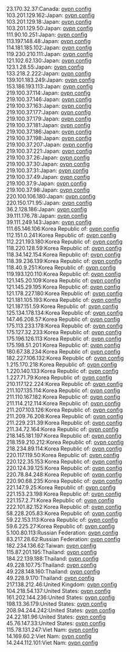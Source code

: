 23.170.32.37:Canada: [ovpn config](vpn/23_170_32_37.ovpn)  
103.201.129.162:Japan: [ovpn config](vpn/103_201_129_162.ovpn)  
103.201.129.18:Japan: [ovpn config](vpn/103_201_129_18.ovpn)  
103.201.129.50:Japan: [ovpn config](vpn/103_201_129_50.ovpn)  
111.90.10.251:Japan: [ovpn config](vpn/111_90_10_251.ovpn)  
113.197.148.48:Japan: [ovpn config](vpn/113_197_148_48.ovpn)  
114.181.185.102:Japan: [ovpn config](vpn/114_181_185_102.ovpn)  
119.230.210.111:Japan: [ovpn config](vpn/119_230_210_111.ovpn)  
121.102.62.130:Japan: [ovpn config](vpn/121_102_62_130.ovpn)  
123.1.28.55:Japan: [ovpn config](vpn/123_1_28_55.ovpn)  
133.218.2.222:Japan: [ovpn config](vpn/133_218_2_222.ovpn)  
139.101.183.249:Japan: [ovpn config](vpn/139_101_183_249.ovpn)  
153.186.193.113:Japan: [ovpn config](vpn/153_186_193_113.ovpn)  
219.100.37.114:Japan: [ovpn config](vpn/219_100_37_114.ovpn)  
219.100.37.146:Japan: [ovpn config](vpn/219_100_37_146.ovpn)  
219.100.37.163:Japan: [ovpn config](vpn/219_100_37_163.ovpn)  
219.100.37.177:Japan: [ovpn config](vpn/219_100_37_177.ovpn)  
219.100.37.179:Japan: [ovpn config](vpn/219_100_37_179.ovpn)  
219.100.37.181:Japan: [ovpn config](vpn/219_100_37_181.ovpn)  
219.100.37.186:Japan: [ovpn config](vpn/219_100_37_186.ovpn)  
219.100.37.198:Japan: [ovpn config](vpn/219_100_37_198.ovpn)  
219.100.37.207:Japan: [ovpn config](vpn/219_100_37_207.ovpn)  
219.100.37.221:Japan: [ovpn config](vpn/219_100_37_221.ovpn)  
219.100.37.26:Japan: [ovpn config](vpn/219_100_37_26.ovpn)  
219.100.37.30:Japan: [ovpn config](vpn/219_100_37_30.ovpn)  
219.100.37.31:Japan: [ovpn config](vpn/219_100_37_31.ovpn)  
219.100.37.49:Japan: [ovpn config](vpn/219_100_37_49.ovpn)  
219.100.37.9:Japan: [ovpn config](vpn/219_100_37_9.ovpn)  
219.100.37.98:Japan: [ovpn config](vpn/219_100_37_98.ovpn)  
220.100.106.180:Japan: [ovpn config](vpn/220_100_106_180.ovpn)  
220.150.171.95:Japan: [ovpn config](vpn/220_150_171_95.ovpn)  
36.2.128.186:Japan: [ovpn config](vpn/36_2_128_186.ovpn)  
39.111.176.78:Japan: [ovpn config](vpn/39_111_176_78.ovpn)  
39.111.249.143:Japan: [ovpn config](vpn/39_111_249_143.ovpn)  
111.65.146.106:Korea Republic of: [ovpn config](vpn/111_65_146_106.ovpn)  
112.151.0.241:Korea Republic of: [ovpn config](vpn/112_151_0_241.ovpn)  
112.221.193.180:Korea Republic of: [ovpn config](vpn/112_221_193_180.ovpn)  
118.220.128.59:Korea Republic of: [ovpn config](vpn/118_220_128_59.ovpn)  
118.34.142.154:Korea Republic of: [ovpn config](vpn/118_34_142_154.ovpn)  
118.39.236.139:Korea Republic of: [ovpn config](vpn/118_39_236_139.ovpn)  
118.40.9.251:Korea Republic of: [ovpn config](vpn/118_40_9_251.ovpn)  
119.193.120.110:Korea Republic of: [ovpn config](vpn/119_193_120_110.ovpn)  
121.145.20.109:Korea Republic of: [ovpn config](vpn/121_145_20_109.ovpn)  
121.145.29.195:Korea Republic of: [ovpn config](vpn/121_145_29_195.ovpn)  
121.178.227.180:Korea Republic of: [ovpn config](vpn/121_178_227_180.ovpn)  
121.181.105.193:Korea Republic of: [ovpn config](vpn/121_181_105_193.ovpn)  
121.187.151.59:Korea Republic of: [ovpn config](vpn/121_187_151_59.ovpn)  
125.134.178.134:Korea Republic of: [ovpn config](vpn/125_134_178_134.ovpn)  
147.46.208.57:Korea Republic of: [ovpn config](vpn/147_46_208_57.ovpn)  
175.113.233.178:Korea Republic of: [ovpn config](vpn/175_113_233_178.ovpn)  
175.127.32.233:Korea Republic of: [ovpn config](vpn/175_127_32_233.ovpn)  
175.196.126.113:Korea Republic of: [ovpn config](vpn/175_196_126_113.ovpn)  
175.198.51.201:Korea Republic of: [ovpn config](vpn/175_198_51_201.ovpn)  
180.67.38.234:Korea Republic of: [ovpn config](vpn/180_67_38_234.ovpn)  
182.227.106.132:Korea Republic of: [ovpn config](vpn/182_227_106_132.ovpn)  
1.215.170.218:Korea Republic of: [ovpn config](vpn/1_215_170_218.ovpn)  
1.220.140.133:Korea Republic of: [ovpn config](vpn/1_220_140_133.ovpn)  
1.227.71.79:Korea Republic of: [ovpn config](vpn/1_227_71_79.ovpn)  
210.117.122.224:Korea Republic of: [ovpn config](vpn/210_117_122_224.ovpn)  
211.107.135.114:Korea Republic of: [ovpn config](vpn/211_107_135_114.ovpn)  
211.110.167.182:Korea Republic of: [ovpn config](vpn/211_110_167_182.ovpn)  
211.114.212.114:Korea Republic of: [ovpn config](vpn/211_114_212_114.ovpn)  
211.207.103.126:Korea Republic of: [ovpn config](vpn/211_207_103_126.ovpn)  
211.209.76.208:Korea Republic of: [ovpn config](vpn/211_209_76_208.ovpn)  
211.229.231.39:Korea Republic of: [ovpn config](vpn/211_229_231_39.ovpn)  
211.34.72.164:Korea Republic of: [ovpn config](vpn/211_34_72_164.ovpn)  
218.145.181.197:Korea Republic of: [ovpn config](vpn/218_145_181_197.ovpn)  
218.159.210.212:Korea Republic of: [ovpn config](vpn/218_159_210_212.ovpn)  
218.234.89.114:Korea Republic of: [ovpn config](vpn/218_234_89_114.ovpn)  
220.117.119.50:Korea Republic of: [ovpn config](vpn/220_117_119_50.ovpn)  
220.122.35.153:Korea Republic of: [ovpn config](vpn/220_122_35_153.ovpn)  
220.124.39.125:Korea Republic of: [ovpn config](vpn/220_124_39_125.ovpn)  
220.78.84.248:Korea Republic of: [ovpn config](vpn/220_78_84_248.ovpn)  
220.90.68.235:Korea Republic of: [ovpn config](vpn/220_90_68_235.ovpn)  
221.147.9.25:Korea Republic of: [ovpn config](vpn/221_147_9_25.ovpn)  
221.153.23.198:Korea Republic of: [ovpn config](vpn/221_153_23_198.ovpn)  
221.157.2.71:Korea Republic of: [ovpn config](vpn/221_157_2_71.ovpn)  
222.101.82.152:Korea Republic of: [ovpn config](vpn/222_101_82_152.ovpn)  
58.228.205.83:Korea Republic of: [ovpn config](vpn/58_228_205_83.ovpn)  
59.22.153.113:Korea Republic of: [ovpn config](vpn/59_22_153_113.ovpn)  
59.6.225.27:Korea Republic of: [ovpn config](vpn/59_6_225_27.ovpn)  
5.100.80.113:Russian Federation: [ovpn config](vpn/5_100_80_113.ovpn)  
83.217.28.62:Russian Federation: [ovpn config](vpn/83_217_28_62.ovpn)  
182.234.136.62:Taiwan: [ovpn config](vpn/182_234_136_62.ovpn)  
115.87.201.195:Thailand: [ovpn config](vpn/115_87_201_195.ovpn)  
184.22.139.188:Thailand: [ovpn config](vpn/184_22_139_188.ovpn)  
49.228.107.75:Thailand: [ovpn config](vpn/49_228_107_75.ovpn)  
49.228.148.160:Thailand: [ovpn config](vpn/49_228_148_160.ovpn)  
49.228.9.170:Thailand: [ovpn config](vpn/49_228_9_170.ovpn)  
217.138.212.46:United Kingdom: [ovpn config](vpn/217_138_212_46.ovpn)  
104.218.54.137:United States: [ovpn config](vpn/104_218_54_137.ovpn)  
161.202.144.236:United States: [ovpn config](vpn/161_202_144_236.ovpn)  
198.13.36.179:United States: [ovpn config](vpn/198_13_36_179.ovpn)  
208.94.244.242:United States: [ovpn config](vpn/208_94_244_242.ovpn)  
24.22.181.96:United States: [ovpn config](vpn/24_22_181_96.ovpn)  
45.76.147.33:United States: [ovpn config](vpn/45_76_147_33.ovpn)  
115.78.131.247:Viet Nam: [ovpn config](vpn/115_78_131_247.ovpn)  
14.169.60.2:Viet Nam: [ovpn config](vpn/14_169_60_2.ovpn)  
14.244.112.101:Viet Nam: [ovpn config](vpn/14_244_112_101.ovpn)  
